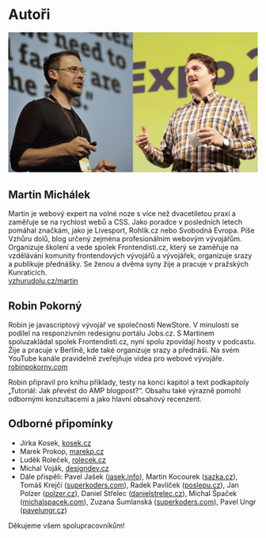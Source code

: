 # Autoři

![Martin Michálek a Robin Pokorny](../dist/images/original/vdamp/autori.jpg)

## Martin Michálek

Martin je webový expert na volné noze s více než dvacetiletou praxí a zaměřuje se na rychlost webů a CSS. Jako poradce v posledních letech pomáhal značkám, jako je Livesport, Rohlik.cz nebo Svobodná Evropa. Píše Vzhůru dolů, blog určený zejména profesionálním webovým vývojářům. Organizuje školení a vede spolek Frontendisti.cz, který se zaměřuje na vzdělávání komunity frontendových vývojářů a vývojářek, organizuje srazy a publikuje přednášky. Se ženou a dvěma syny žije a pracuje v pražských Kunraticích.  
[vzhurudolu.cz/martin](https://www.vzhurudolu.cz/martin)

## Robin Pokorný

Robin je javascriptový vývojář ve společnosti NewStore. V minulosti se podílel na responzivním redesignu portálu Jobs.cz. S Martinem spoluzakládal spolek Frontendisti.cz, nyní spolu zpovídají hosty v podcastu. Žije a pracuje v Berlíně, kde také organizuje srazy a přednáší. Na svém YouTube kanále pravidelně zveřejňuje videa pro webové vývojáře.  
[robinpokorny.com](https://robinpokorny.com/)

Robin připravil pro knihu příklady, testy na konci kapitol a text podkapitoly „Tutoriál: Jak převést do AMP blogpost?“. Obsahu také výrazně pomohl odbornými konzultacemi a jako hlavní obsahový recenzent.

## Odborné připomínky

* Jirka Kosek, [kosek.cz](https://www.kosek.cz/)
* Marek Prokop, [marekp.cz](http://www.marekp.cz/)
* Luděk Roleček, [rolecek.cz](http://www.rolecek.cz/)
* Michal Voják, [designdev.cz](https://designdev.cz/)
* Dále přispěli: Pavel Jašek ([jasek.info](http://www.jasek.info/)), Martin Kocourek ([sazka.cz](https://www.sazka.cz/)), Tomáš Krejčí ([superkoders.com](https://superkoders.com/)), Radek Pavlíček ([poslepu.cz](https://poslepu.cz/o-mne/)), Jan Polzer ([polzer.cz](https://www.polzer.cz/)), Daniel Střelec ([danielstrelec.cz](https://www.danielstrelec.cz/)), Michal Špaček ([michalspacek.com](https://www.michalspacek.com/)), Zuzana Šumlanská ([superkoders.com](https://superkoders.com/)), Pavel Ungr ([pavelungr.cz](https://www.pavelungr.cz/))

Děkujeme všem spolupracovníkům!
